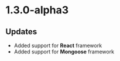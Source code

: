 # 1.3.0-alpha3

## Updates

- Added support for **React** framework
- Added support for **Mongoose** framework

